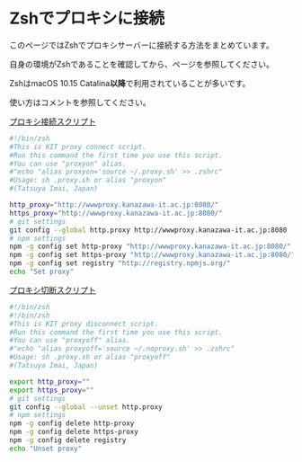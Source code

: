 # Zshでプロキシに接続

このページではZshでプロキシサーバーに接続する方法をまとめています。

自身の環境がZshであることを確認してから、ページを参照してください。

ZshはmacOS 10.15 Catalina**以降**で利用されていることが多いです。

使い方はコメントを参照してください。

[プロキシ接続スクリプト](https://github.com/i-ta28/kit_dev_settings/blob/main/files/zsh/.proxy.sh)

```zsh
#!/bin/zsh
#This is KIT proxy connect script.
#Run this command the first time you use this script.
#You can use "proxyon" alias.
#"echo "alias proxyon='source ~/.proxy.sh' >> .zshrc"
#Usage: sh .proxy.sh or alias "proxyon"
#(Tatsuya Imai, Japan)

http_proxy="http://wwwproxy.kanazawa-it.ac.jp:8080/"
https_proxy="http://wwwproxy.kanazawa-it.ac.jp:8080/"
# git settings
git config --global http.proxy http://wwwproxy.kanazawa-it.ac.jp:8080
# npm settings
npm -g config set http-proxy "http://wwwproxy.kanazawa-it.ac.jp:8080/"
npm -g config set https-proxy "http://wwwproxy.kanazawa-it.ac.jp:8080/"
npm -g config set registry "http://registry.npmjs.org/"
echo "Set proxy"
```

[プロキシ切断スクリプト](https://github.com/i-ta28/kit_dev_settings/blob/main/files/zsh/.noproxy.sh)

```zsh
#!/bin/zsh
#!/bin/zsh
#This is KIT proxy disconnect script.
#Run this command the first time you use this script.
#You can use "proxyoff" alias.
#"echo "alias proxyoff='source ~/.noproxy.sh' >> .zshrc"
#Usage: sh .proxy.sh or alias "proxyoff"
#(Tatsuya Imai, Japan)

export http_proxy=""
export https_proxy=""
# git settings
git config --global --unset http.proxy
# npm settings
npm -g config delete http-proxy
npm -g config delete https-proxy
npm -g config delete registry
echo "Unset proxy"
```
